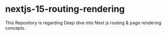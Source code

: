 # nextjs-15-routing-rendering
This Repository is regarding Deep dive into Next js routing &amp; page rendering concepts.
